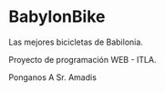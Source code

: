 # BabylonBike

Las mejores bicicletas de Babilonia.

Proyecto de programación WEB - ITLA.

Ponganos A Sr. Amadis
